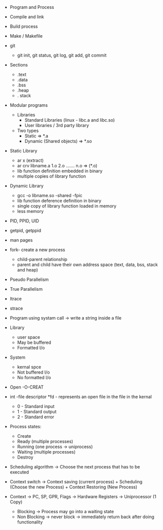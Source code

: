 
* Program and Process
* Compile and link
* Build process
* Make / Makefile
* git
    * git init, git status, git log, git add, git commit

* Sections
    * .text
    * .data
    * .bss
    * .heap
    * . stack

* Modular programs
    * Libraries
        * Standard Libraries (linux - libc.a and libc.so)
        * User libraries / 3rd party library
    * Two types
        * Static => *.a
        * Dynamic (Shared objects) => *.so 

* Static Library
    * ar x (extract)
    * ar crv libname.a 1.o 2.o ....... n.o => (*.o)
    * lib function definition embedded in binary
    * multiple copies of library function
* Dynamic Library
    * gcc -o libname.so -shared -fpic
    * lib function deference definition in binary
    * single copy of library function loaded in memory
    * less memory


* PID, PPID, UID
* getpid, getppid
* man pages


* fork- create a new process
    * child-parent relationship
    * parent and child have their own address space (text, data, bss, stack and heap) 

* Pseudo Parallelism
* True Parallelism

* ltrace
* strace
* Program using systam call -> write a string inside a file

* Library
    * user space
    * May be buffered
    * Formatted I/o
* System
    * kernal spce
    * Not buffered I/o
    * No formatted I/o

* Open -O-CREAT
* int -file descriptor
    *fd - represents an open file in the file in the kernal 
    * 0 - Standard input
    * 1 - Standard output
    * 2 - Standard error

* Process states:
    * Create
    * Ready (multiple processes)
    * Running (one process -> uniprocess)
    * Waiting (multiple processes)
    * Destroy

* Scheduling algorithm -> Choose the next process that has to be executed
* Context switch -> Context saving (current process) + Scheduling (Choose the new Process) + Context Restoring (New Process)
* Context -> PC, SP, GPR, Flags -> Hardware Registers -> Uniprocessor (1 Copy)

    * Blocking -> Process may go into a waiting state
    * Non Blocking -> never block -> immediately return back after doing functionality